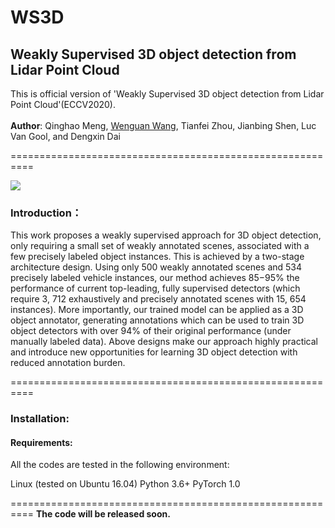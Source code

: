 WS3D
==================================================
Weakly Supervised 3D object detection from Lidar Point Cloud
-------------------------------------------------------------
This is official version of 'Weakly Supervised 3D object detection from Lidar Point Cloud'(ECCV2020).<br/><br/>
**Author**: Qinghao Meng, [Wenguan Wang](https://sites.google.com/view/wenguanwang), Tianfei Zhou, Jianbing Shen, Luc Van Gool, and Dengxin Dai

==========================================================

![](https://github.com/hlesmqh/WS3D/blob/master/intro.png?raw=true)

### Introduction：
This work proposes a weakly supervised approach for 3D object detection, only requiring a small set of weakly annotated scenes, associated with a few precisely labeled object instances. This is achieved by a two-stage architecture design. Using only 500 weakly annotated scenes and 534 precisely labeled vehicle instances, our method achieves 85−95% the performance of current top-leading, fully supervised detectors (which require 3, 712 exhaustively and precisely annotated scenes with 15, 654 instances). More importantly, our trained model can be applied as a 3D object annotator, generating annotations which can be used to train 3D object detectors with over 94% of their original performance (under manually labeled data). Above designs make our approach highly practical and introduce new opportunities for learning 3D object detection with reduced annotation burden.

==========================================================
### Installation:
#### Requirements:
All the codes are tested in the following environment:

Linux (tested on Ubuntu 16.04)
Python 3.6+
PyTorch 1.0

==========================================================
**The code will be released soon.**
